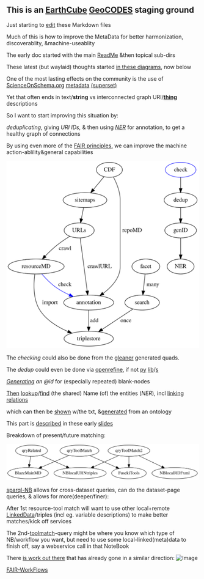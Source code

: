 ## This is an [EarthCube](https://www.earthcube.org/) [GeoCODES](https://www.earthcube.org/geocodes) staging ground

Just starting to [edit](https://github.com/MBcode/ec/edit/gh-pages/index.md) these Markdown files

Much of this is how to improve the MetaData for better harmonization, discoverablity, &machine-useablity

The early doc started with the main [ReadMe](https://github.com/MBcode/ec#readme) &then topical sub-dirs

These latest (but waylaid) thoughts started [in these diagrams](https://github.com/MBcode/ec/tree/master/crawl#readme), now below

One of the most lasting effects on the community is the use of [ScienceOnSchema.org](https://github.com/ESIPFed/science-on-schema.org/blob/master/guides/GETTING-STARTED.md) [metadata](http://isda.ncsa.uiuc.edu/~mbobak/sd/) [(superset)](https://www.w3.org/TR/vocab-dcat-3/)

Yet that often ends in text/**string** vs interconnected graph URI/**[thing](https://blog.google/products/search/introducing-knowledge-graph-things-not/)** descriptions

So I want to start improving this situation by:

_deduplicating_, giving _URI IDs,_ & then using _[NER](https://en.wikipedia.org/wiki/Named-entity_recognition)_ for annotation, to get a healthy graph of connections

By using even more of the [FAIR principles](https://www.go-fair.org/fair-principles/)[,](https://phaidra.univie.ac.at/download/o:1246343) we can improve the machine action-ablility&general capabilities

![Image](https://github.com/MBcode/ec/raw/master/crawl/etl.svg)

The *checking* could also be done from the [gleaner](https://gleaner.io/) generated quads.

The _dedup_ could even be done via [openrefine](https://guides.library.illinois.edu/openrefine/duplicates), if not [py](https://pypi.org/project/dedupe/) [lib](https://pypi.org/project/pandas-dedupe/)/[s](https://pypi.org/project/sparqldataframe/)

_[Generating](https://notes.knowledgefutures.org/pub/ic0grz58/release/3) an @id_ for (especially repeated) blank-nodes

[Then](https://github.com/MBcode/is/wiki) [lookup](https://github.com/WDscholia/scholia/blob/master/scholia/api.py)/[find](https://opensource.ncsa.illinois.edu/bitbucket/projects/CATS/repos/extractors-dbpedia/browse) (the shared) Name (of) the entities (_NER_), 
incl [linking](https://en.wikipedia.org/wiki/Entity_linking) [relations](https://lhncbc.nlm.nih.gov/ii/tools/SemRep_SemMedDB_SKR.html) 

which can then be [shown](https://lhce-brat.nlm.nih.gov/index.xhtml#/SKR/Factuality/Reconcile_50/10048237) w/the txt, &[generated](https://lhncbc.nlm.nih.gov/ii/tools/MetaMap/Docs/CreatingTheEFODataSetForMetaMap.html) from an ontology

This part is [described](https://github.com/MBcode/is/wiki) in these early [slides](https://docs.google.com/presentation/d/1hPkhgtFMYjKwesR_WVtMeA7ACHtAtTBo/edit?usp=sharing&ouid=112141946798542182515&rtpof=true&sd=true)

Breakdown of present/future matching:

![Image](https://raw.githubusercontent.com/MBcode/ec/master/NoteBook/mLD.svg)

[sparql-NB](https://gist.github.com/MBcode/1fe85b1a87677968ea7c8804d56933d2) allows for cross-dataset queries, can do the dataset-page queries, & allows for more(deeper/finer):

After 1st resource-tool match will want to use other local+remote [LinkedData](https://patterns.dataincubator.org/book/follow-your-nose.html)/triples (incl eg. variable descriptions) to make better matches/kick off services

The 2nd-[toolmatch](https://docs.google.com/document/d/1ZIrr7Pwy2T5Ts5k7iRHfrdKhKPTPBmgTaPGnnNIdBmc/edit?usp=sharing)-query might be where you know which type of NB/workflow you want, but need to use some local-linked(meta)data to finish off, say a webservice call in that NoteBook

There [is work out there](https://twitter.com/txkuhn/status/1455449860652548097) that has already gone in a similar direction:
![Image](https://pbs.twimg.com/media/FDLL57oWEAMuhhS.jpg)

[FAIR-WorkFlows](https://fairworkflows.readthedocs.io/en/latest/)
